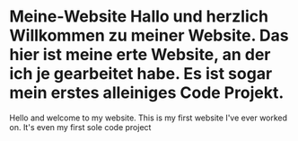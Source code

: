# Meine-Website Hallo und herzlich Willkommen zu meiner Website. Das hier ist meine erte Website, an der ich je gearbeitet habe. Es ist sogar mein erstes alleiniges Code Projekt.
Hello and welcome to my website. This is my first website I've ever worked on. It's even my first sole code project
